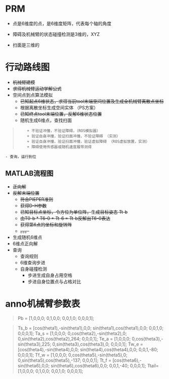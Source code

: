 # PRM

* 点是6维度的点，是6维度矩阵，代表每个轴的角度

* 障碍及机械臂的状态碰撞检测是3维的，XYZ

* 扫面是三维的



# 行动路线图
* ~~机械臂建模~~
* ~~求得机械臂运动学解公式~~
* 空间点到点算法模拟
    - ~~已知起点6维状态，求得当前tool末端空间位置及生成全机械臂离散点坐标~~
    - 根据离散坐标生成空间实体  （PS方案）
    - ~~已知终点tool末端位置，反解6维状态位置~~
    - 随机生成6维点，查找扫面
>         + 不验证冲撞，不验证障碍，（ROS模拟器）
>         + 验证自身冲撞，验证扫面冲撞，不验证障碍 （实测）
>         + 验证自身冲撞，验证扫面冲撞，验证虚拟障碍 （ROS虚拟放置，实测）
>         + 障碍使用传感器或随机速度履带测得
    - 查询，运行到位
        
## MATLAB流程图
* ~~正向解~~
* ~~反解末端位置~~
    - ~~符合PIEPER准则~~
    - ~~获得D-H参数~~
    - ~~已知目标点坐标，令方位为单位阵，生成目标姿态 Tt-b~~
    - ~~由T0-b * T6-0 * Tt-6 = Tt-b反解出T6-0表达~~
    - ~~获得第6点的坐标和旋转阵~~
    - ~~。。。~~
* 生成随机6维点
* 6维点正向解
* 查询
    - 查询规则
    - 6维查询步进
    - 自身碰撞检测
        + 步进生成自身占用空格
        + 步进自身位置点与占格对比

# anno机械臂参数表

> Pb = [1,0,0,0;  0,1,0,0;    0,0,1,0;    0,0,0,1];
> 

> Ts_b = [cos(theta1),-sin(theta1),0,0;  sin(theta1),cos(theta1),0,0;    0,0,1,0;  0,0,0,1];
> Ta_s = [1,0,0,0;    0,cos(theta2),-sin(theta2),0;    0,sin(theta2),cos(theta2),264;  0,0,0,1];
> Te_a = [1,0,0,0;    0,cos(theta3),-sin(theta3),225;  0,sin(theta3),cos(theta3),0;    0,0,0,1];
> Tw_e = [cos(theta4),-sin(theta4),0,0;   sin(theta4),cos(theta4),0,0;    0,0,1,-80;   0,0,0,1];
> Tf_w = [1,0,0,0;    0,cos(theta5),-sin(theta5),0;    0,sin(theta5),cos(theta5),-137;  0,0,0,1];
> Tt_f = [cos(theta6),-sin(theta6),0,0;   sin(theta6),cos(theta6),0,0;    0,0,1,-40;   0,0,0,1];
> Ttail= [1,0,0,0;    0,1,0,0;    0,0,1,0;    0,0,0,1];



